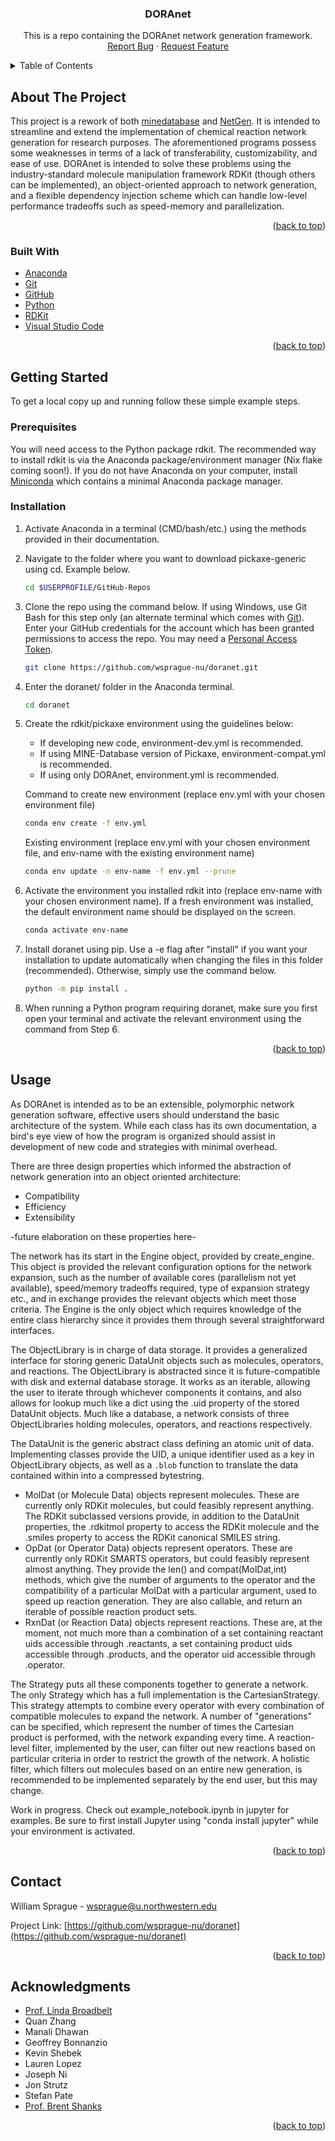 <div id="top"></div>
<!--
*** Thanks for checking out the Best-README-Template. If you have a suggestion
*** that would make this better, please fork the repo and create a pull request
*** or simply open an issue with the tag "enhancement".
*** Don't forget to give the project a star!
*** Thanks again! Now go create something AMAZING! :D
-->

<!-- PROJECT SHIELDS -->
<!--
*** I'm using markdown "reference style" links for readability.
*** Reference links are enclosed in brackets [ ] instead of parentheses ( ).
*** See the bottom of this document for the declaration of the reference variables
*** for contributors-url, forks-url, etc. This is an optional, concise syntax you may use.
*** https://www.markdownguide.org/basic-syntax/#reference-style-links
-->

<!-- PROJECT LOGO -->

<h3 align="center">DORAnet</h3>

  <p align="center">
    This is a repo containing the DORAnet network generation framework.
    <br />
    <a href="https://github.com/wsprague-nu/doranet/issues">Report Bug</a>
    ·
    <a href="https://github.com/wsprague-nu/doranet/issues">Request Feature</a>
  </p>
</div>

<!-- TABLE OF CONTENTS -->
<details>
  <summary>Table of Contents</summary>
  <ol>
    <li>
      <a href="#about-the-project">About The Project</a>
      <ul>
        <li><a href="#built-with">Built With</a></li>
      </ul>
    </li>
    <li>
      <a href="#getting-started">Getting Started</a>
      <ul>
        <li><a href="#prerequisites">Prerequisites</a></li>
        <li><a href="#installation">Installation</a></li>
      </ul>
    </li>
    <li><a href="#usage">Usage</a></li>
    <li><a href="#license">License</a></li>
    <li><a href="#contact">Contact</a></li>
    <li><a href="#acknowledgments">Acknowledgments</a></li>
  </ol>
</details>

<!-- ABOUT THE PROJECT -->

## About The Project

This project is a rework of both [minedatabase](https://pypi.org/project/minedatabase/) and [NetGen](https://github.com/BroadbeltLab/NetGen). It is intended to streamline and extend the implementation of chemical reaction network generation for research purposes.
The aforementioned programs possess some weaknesses in terms of a lack of transferability, customizability, and ease of use. DORAnet is intended to solve these problems using the industry-standard molecule manipulation framework RDKit (though others can be implemented), an object-oriented approach to network generation, and a flexible dependency injection scheme which can handle low-level performance tradeoffs such as speed-memory and parallelization.

<p align="right">(<a href="#top">back to top</a>)</p>

### Built With

- [Anaconda](https://www.anaconda.com/)
- [Git](https://git-scm.com/)
- [GitHub](https://github.com/)
- [Python](https://www.python.org/)
- [RDKit](https://rdkit.org/)
- [Visual Studio Code](https://code.visualstudio.com/)

<p align="right">(<a href="#top">back to top</a>)</p>

<!-- GETTING STARTED -->

## Getting Started

To get a local copy up and running follow these simple example steps.

### Prerequisites

You will need access to the Python package rdkit. The recommended way to install rdkit is via the Anaconda package/environment manager (Nix flake coming soon!). If you do not have Anaconda on your computer, install [Miniconda](https://docs.conda.io/en/latest/miniconda.html) which contains a minimal Anaconda package manager.

### Installation

1. Activate Anaconda in a terminal (CMD/bash/etc.) using the methods provided in their documentation.
2. Navigate to the folder where you want to download pickaxe-generic using cd. Example below.
   ```sh
   cd $USERPROFILE/GitHub-Repos
   ```
3. Clone the repo using the command below. If using Windows, use Git Bash for this step only (an alternate terminal which comes with [Git](https://git-scm.com/)). Enter your GitHub credentials for the account which has been granted permissions to access the repo. You may need a [Personal Access Token](https://docs.github.com/en/authentication/keeping-your-account-and-data-secure/creating-a-personal-access-token#using-a-token-on-the-command-line).
   ```sh
   git clone https://github.com/wsprague-nu/doranet.git
   ```
4. Enter the doranet/ folder in the Anaconda terminal.
   ```sh
   cd doranet
   ```
5. Create the rdkit/pickaxe environment using the guidelines below:

   - If developing new code, environment-dev.yml is recommended.
   - If using MINE-Database version of Pickaxe, environment-compat.yml is recommended.
   - If using only DORAnet, environment.yml is recommended.

   Command to create new environment (replace env.yml with your chosen environment file)

   ```sh
   conda env create -f env.yml
   ```

   Existing environment (replace env.yml with your chosen environment file, and env-name with the existing environment name)

   ```sh
   conda env update -n env-name -f env.yml --prune
   ```

6. Activate the environment you installed rdkit into (replace env-name with your chosen environment name). If a fresh environment was installed, the default environment name should be displayed on the screen.
   ```sh
   conda activate env-name
   ```
7. Install doranet using pip. Use a -e flag after "install" if you want your installation to update automatically when changing the files in this folder (recommended). Otherwise, simply use the command below.
   ```sh
   python -m pip install .
   ```
8. When running a Python program requiring doranet, make sure you first open your terminal and activate the relevant environment using the command from Step 6.

<p align="right">(<a href="#top">back to top</a>)</p>

<!-- USAGE EXAMPLES -->

## Usage

As DORAnet is intended as to be an extensible, polymorphic network generation software, effective users should understand the basic architecture of the system. While each class has its own documentation, a bird's eye view of how the program is organized should assist in development of new code and strategies with minimal overhead.

There are three design properties which informed the abstraction of network generation into an object oriented architecture:

- Compatibility
- Efficiency
- Extensibility

-future elaboration on these properties here-

The network has its start in the Engine object, provided by create_engine. This object is provided the relevant configuration options for the network expansion, such as the number of available cores (parallelism not yet available), speed/memory tradeoffs required, type of expansion strategy etc., and in exchange provides the relevant objects which meet those criteria. The Engine is the only object which requires knowledge of the entire class hierarchy since it provides them through several straightforward interfaces.

The ObjectLibrary is in charge of data storage. It provides a generalized interface for storing generic DataUnit objects such as molecules, operators, and reactions. The ObjectLibrary is abstracted since it is future-compatible with disk and external database storage. It works as an iterable, allowing the user to iterate through whichever components it contains, and also allows for lookup much like a dict using the .uid property of the stored DataUnit objects. Much like a database, a network consists of three ObjectLibraries holding molecules, operators, and reactions respectively.

The DataUnit is the generic abstract class defining an atomic unit of data. Implementing classes provide the UID, a unique identifier used as a key in ObjectLibrary objects, as well as a `.blob` function to translate the data contained within into a compressed bytestring.

- MolDat (or Molecule Data) objects represent molecules. These are currently only RDKit molecules, but could feasibly represent anything. The RDKit subclassed versions provide, in addition to the DataUnit properties, the .rdkitmol property to access the RDKit molecule and the .smiles property to access the RDKit canonical SMILES string.
- OpDat (or Operator Data) objects represent operators. These are currently only RDKit SMARTS operators, but could feasibly represent almost anything. They provide the len() and compat(MolDat,int) methods, which give the number of arguments to the operator and the compatibility of a particular MolDat with a particular argument, used to speed up reaction generation. They are also callable, and return an iterable of possible reaction product sets.
- RxnDat (or Reaction Data) objects represent reactions. These are, at the moment, not much more than a combination of a set containing reactant uids accessible through .reactants, a set containing product uids accessible through .products, and the operator uid accessible through .operator.

The Strategy puts all these components together to generate a network. The only Strategy which has a full implementation is the CartesianStrategy. This strategy attempts to combine every operator with every combination of compatible molecules to expand the network. A number of "generations" can be specified, which represent the number of times the Cartesian product is performed, with the network expanding every time. A reaction-level filter, implemented by the user, can filter out new reactions based on particular criteria in order to restrict the growth of the network. A holistic filter, which filters out molecules based on an entire new generation, is recommended to be implemented separately by the end user, but this may change.

Work in progress. Check out example_notebook.ipynb in jupyter for examples. Be sure to first install Jupyter using "conda install jupyter" while your environment is activated.

<!--
This is an example of how pickaxe-generic may be used to obtain the heat of formation of an arbitrary molecule (for which the Benson groups exist in primary_groups).

   ```python
   import ngthermo.properties as prop

   smiles = 'CC1CC(=O)CC(=O)O1'
   Hf = prop.Hf(smiles) / 1000 # Hf provided in cal/mol
   print(f'Enthalpy of {smiles}: {Hf} kcal/mol)
   ```
-->

<p align="right">(<a href="#top">back to top</a>)</p>

<!-- CONTACT -->

## Contact

William Sprague - [wsprague@u.northwestern.edu](wsprague@u.northwestern.edu])

Project Link: [https://github.com/wsprague-nu/doranet](https://github.com/wsprague-nu/doranet)

<p align="right">(<a href="#top">back to top</a>)</p>

<!-- ACKNOWLEDGMENTS -->

## Acknowledgments

- [Prof. Linda Broadbelt](broadbelt.northwestern.edu)
- Quan Zhang
- Manali Dhawan
- Geoffrey Bonnanzio
- Kevin Shebek
- Lauren Lopez
- Joseph Ni
- Jon Strutz
- Stefan Pate
- [Prof. Brent Shanks](https://www.engineering.iastate.edu/people/profile/bshanks/)

<p align="right">(<a href="#top">back to top</a>)</p>

<!-- MARKDOWN LINKS & IMAGES -->
<!-- https://www.markdownguide.org/basic-syntax/#reference-style-links -->

[contributors-shield]: https://img.shields.io/github/contributors/wsprague-nu/doranet.svg?style=for-the-badge
[contributors-url]: https://github.com/wsprague-nu/doranet/graphs/contributors
[forks-shield]: https://img.shields.io/github/forks/wsprague-nu/doranet.svg?style=for-the-badge
[forks-url]: https://github.com/wsprague-nu/doranet/network/members
[stars-shield]: https://img.shields.io/github/stars/wsprague-nu/doranet.svg?style=for-the-badge
[stars-url]: https://github.com/wsprague-nu/doranet/stargazers
[issues-shield]: https://img.shields.io/github/issues/wsprague-nu/doranet.svg?style=for-the-badge
[issues-url]: https://github.com/wsprague-nu/doranet/issues
[license-shield]: https://img.shields.io/github/license/wsprague-nu/doranet.svg?style=for-the-badge
[license-url]: https://github.com/wsprague-nu/doranet/blob/master/LICENSE.txt
[linkedin-shield]: https://img.shields.io/badge/-LinkedIn-black.svg?style=for-the-badge&logo=linkedin&colorB=555
[product-screenshot]: images/screenshot.png
